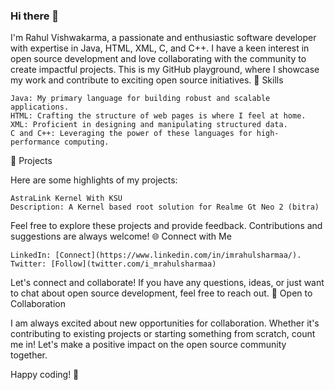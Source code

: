 ### Hi there 👋
I'm Rahul Vishwakarma, a passionate and enthusiastic software developer with expertise in Java, HTML, XML, C, and C++. I have a keen interest in open source development and love collaborating with the community to create impactful projects. This is my GitHub playground, where I showcase my work and contribute to exciting open source initiatives.
🔧 Skills

    Java: My primary language for building robust and scalable applications.
    HTML: Crafting the structure of web pages is where I feel at home.
    XML: Proficient in designing and manipulating structured data.
    C and C++: Leveraging the power of these languages for high-performance computing.

🚀 Projects

Here are some highlights of my projects:

    AstraLink Kernel With KSU 
    Description: A Kernel based root solution for Realme Gt Neo 2 (bitra)

Feel free to explore these projects and provide feedback. Contributions and suggestions are always welcome!
🌐 Connect with Me

    LinkedIn: [Connect](https://www.linkedin.com/in/imrahulsharmaa/).
    Twitter: [Follow](twitter.com/i_mrahulsharmaa)

Let's connect and collaborate! If you have any questions, ideas, or just want to chat about open source development, feel free to reach out.
🤝 Open to Collaboration

I am always excited about new opportunities for collaboration. Whether it's contributing to existing projects or starting something from scratch, count me in! Let's make a positive impact on the open source community together.

Happy coding! 🚀

<!--
**imrahulsharmaa/imrahulsharmaa** is a ✨ _special_ ✨ repository because its `README.md` (this file) appears on your GitHub profile.

Here are some ideas to get you started:

- 🔭 I’m currently working on ...
- 🌱 I’m currently learning ...
- 👯 I’m looking to collaborate on ...
- 🤔 I’m looking for help with ...
- 💬 Ask me about ...
- 📫 How to reach me: ...
- 😄 Pronouns: ...
- ⚡ Fun fact: ...
-->
